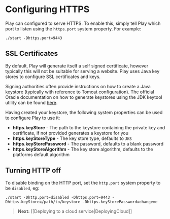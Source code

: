 <!--- Copyright (C) 2009-2013 Typesafe Inc. <http://www.typesafe.com> -->
# Configuring HTTPS

Play can configured to serve HTTPS.  To enable this, simply tell Play which port to listen using the `https.port` system property.  For example:

    ./start -Dhttps.port=9443

## SSL Certificates

By default, Play will generate itself a self signed certificate, however typically this will not be suitable for serving a website.  Play uses Java key stores to configure SSL certificates and keys.

Signing authorities often provide instructions on how to create a Java keystore (typically with reference to Tomcat configuration).  The official Oracle documentation on how to generate keystores using the JDK keytool utility can be found [here](http://docs.oracle.com/javase/7/docs/technotes/tools/solaris/keytool.html).

Having created your keystore, the following system properties can be used to configure Play to use it:

* **https.keyStore** - The path to the keystore containing the private key and certificate, if not provided generates a keystore for you
* **https.keyStoreType** - The key store type, defaults to `JKS`
* **https.keyStorePassword** - The password, defaults to a blank password
* **https.keyStoreAlgorithm** - The key store algorithm, defaults to the platforms default algorithm

## Turning HTTP off

To disable binding on the HTTP port, set the `http.port` system property to be `disabled`, eg:

    ./start -Dhttp.port=disabled -Dhttps.port=9443 -Dhttps.keyStore=/path/to/keystore -Dhttps.keyStorePassword=changeme

> **Next:** [[Deploying to a cloud service|DeployingCloud]]
